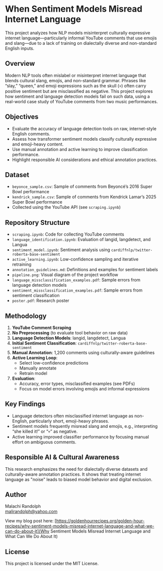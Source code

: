 
# When Sentiment Models Misread Internet Language

This project analyzes how NLP models misinterpret culturally expressive internet language—particularly informal YouTube comments that use emojis and slang—due to a lack of training on dialectally diverse and non-standard English inputs.

## Overview

Modern NLP tools often mislabel or misinterpret internet language that blends cultural slang, emojis, and non-standard grammar. Phrases like “slay,” “queen,” and emoji expressions such as the skull (💀) often carry positive sentiment but are misclassified as negative. This project explores how sentiment and language detection models fail on such data, using a real-world case study of YouTube comments from two music performances.

## Objectives

- Evaluate the accuracy of language detection tools on raw, internet-style English comments.
- Assess how transformer sentiment models classify culturally expressive and emoji-heavy content.
- Use manual annotation and active learning to improve classification performance.
- Highlight responsible AI considerations and ethical annotation practices.

## Dataset

- `beyonce_sample.csv`: Sample of comments from Beyoncé’s 2016 Super Bowl performance
- `kendrick_sample.csv`: Sample of comments from Kendrick Lamar’s 2025 Super Bowl performance
- Collected using the YouTube API (see `scraping.ipynb`)

## Repository Structure

- `scraping.ipynb`: Code for collecting YouTube comments
- `language_identification.ipynb`: Evaluation of langid, langdetect, and Langua
- `sentiment_model.ipynb`: Sentiment analysis using `cardiffnlp/twitter-roberta-base-sentiment`
- `active_learning.ipynb`: Low-confidence sampling and iterative retraining
- `annotation_guidelines.md`: Definitions and examples for sentiment labels
- `pipeline.png`: Visual diagram of the project workflow
- `language_missclassification_examples.pdf`: Sample errors from language detection models
- `sentiment_missclassification_examples.pdf`: Sample errors from sentiment classification
- `poster.pdf`: Research poster

## Methodology

1. **YouTube Comment Scraping**
2. **No Preprocessing** (to evaluate tool behavior on raw data)
3. **Language Detection Models**: langid, langdetect, Langua
4. **Initial Sentiment Classification**: `cardiffnlp/twitter-roberta-base-sentiment`
5. **Manual Annotation**: 1,200 comments using culturally-aware guidelines
6. **Active Learning Loop**:
    - Select low-confidence predictions
    - Manually annotate
    - Retrain model
7. **Evaluation**:
    - Accuracy, error types, misclassified examples (see PDFs)
    - Focus on model errors involving emojis and informal expressions

## Key Findings

- Language detectors often misclassified internet language as non-English, particularly short, emoji-heavy phrases.
- Sentiment models frequently misread slang and emojis, e.g., interpreting “she killed it!” or “💀” as negative.
- Active learning improved classifier performance by focusing manual effort on ambiguous comments.

## Responsible AI & Cultural Awareness

This research emphasizes the need for dialectally diverse datasets and culturally-aware annotation practices. It shows that treating internet language as "noise" leads to biased model behavior and digital exclusion.

## Author

Malachi Randolph  
malirandolph@yahoo.com

View my blog post here: [https://goldenhourrecipes.org/golden-hour-recipes/why-sentiment-models-misread-internet-language-and-what-we-can-do-about-it](Why Sentiment Models Misread Internet Language and What Can We Do About It)

## License

This project is licensed under the MIT License.
